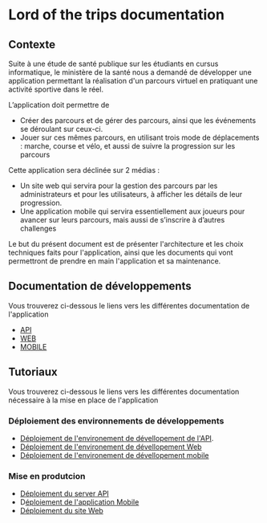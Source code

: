 # Lord of the trips documentation
## Contexte

Suite à une étude de santé publique sur les étudiants en cursus informatique, le ministère de la santé nous a demandé de développer une application permettant la réalisation d'un parcours virtuel en pratiquant une activité sportive dans le réel.

L’application doit permettre de

 - Créer des parcours et de gérer des parcours, ainsi que les événements  se déroulant sur ceux-ci.
 - Jouer sur ces mêmes parcours, en utilisant   trois mode de déplacements : marche, course et vélo, et aussi de
   suivre la progression sur les parcours

Cette application sera déclinée sur 2 médias :

 - Un site web qui servira pour la gestion des parcours par les  administrateurs et pour les utilisateurs, à afficher les détails de leur progression.
 - Une application mobile qui servira essentiellement aux joueurs pour avancer sur leurs parcours, mais aussi de s’inscrire  à d’autres challenges

Le but du présent document est de présenter  l'architecture et les choix techniques faits pour l'application, ainsi que les documents qui vont permettront de prendre en main l'application et sa maintenance.

## Documentation de développements

Vous trouverez ci-dessous le liens vers les différentes documentation de l'application
 - [API](DocumentationTechnique/API%20Documentation.md)
 - [WEB](DocumentationTechnique/WEB%20Documentation.md)
 - [MOBILE](DocumentationTechnique/MOBILE%20Documentation.md)

## Tutoriaux

Vous trouverez ci-dessous le liens vers les différentes documentation nécessaire à la mise en place de l'application

### Déploiement des environnements de développements

 - [Déploiement de l'environement de dévellopement de l'API](Tutoriaux/DeploiementDeveloppementAPI.md).
 - [Déploiement de l'environement de dévellopement Web](Tutoriaux/DeploiementDeveloppementWeb.md)
 - [Déploiement de l'environement de dévellopement mobile](Tutoriaux/DeploiementDeveloppementMobile.md)

### Mise en produtcion

 - [Déploiement du server API](Tutoriaux/DeploiementDeveloppementAPI.md)
  - D[éploiement de l'application Mobile](Tutoriaux/MiseEnProductionApplicationWeb.md)
 - [Déploiement du site Web](Tutoriaux/MiseEnProductionApplicationMobile.md)

